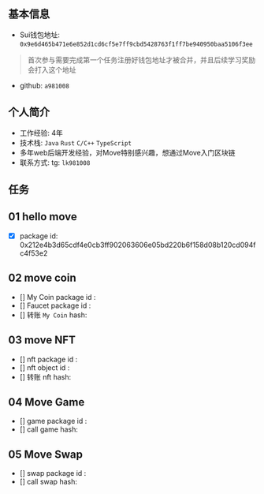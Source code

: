 ## 基本信息
- Sui钱包地址: `0x9e6d465b471e6e852d1cd6cf5e7ff9cbd5428763f1ff7be940950baa5106f3ee`
> 首次参与需要完成第一个任务注册好钱包地址才被合并，并且后续学习奖励会打入这个地址
- github: `a981008`

## 个人简介
- 工作经验: 4年 
- 技术栈: `Java` `Rust` `C/C++` `TypeScript`
- 多年web后端开发经验，对Move特别感兴趣，想通过Move入门区块链
- 联系方式: tg: `lk981008` 

## 任务

##   01 hello move  
- [x] package id: 0x212e4b3d65cdf4e0cb3ff902063606e05bd220b6f158d08b120cd094fc4f53e2

##   02 move coin
- [] My Coin package id : 
- [] Faucet package id : 
- [] 转账 `My Coin` hash:

##   03 move NFT
- [] nft package id :
- [] nft object id : 
- [] 转账 nft  hash:

##   04 Move Game
- [] game package id :
- [] call game hash:

##   05 Move Swap
- [] swap package id :
- [] call swap hash:
